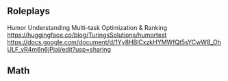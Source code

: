 ## Roleplays
Humor Understanding Multi-task Optimization & Ranking 
https://huggingface.co/blog/TuringsSolutions/humortest
https://docs.google.com/document/d/1Yy8HBlCxzkHYMWfQt5sYCwW8_OhULF_yR4m6n6jPjaI/edit?usp=sharing
## Math
